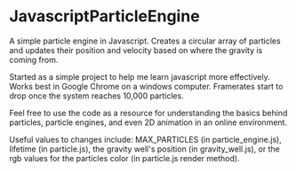 JavascriptParticleEngine
========================

A simple particle engine in Javascript. Creates a circular array of particles and updates their position and velocity
based on where the gravity is coming from. 

Started as a simple project to help me learn javascript more effectively. 
Works best in Google Chrome on a windows computer. Framerates start to drop once the system reaches 10,000 particles.

Feel free to use the code as a resource for understanding the basics behind particles, particle engines, and even 2D 
animation in an online environment.

Useful values to changes include: MAX_PARTICLES (in particle_engine.js), lifetime (in particle.js), the gravity well's 
position (in gravity_well.js), or the rgb values for the particles color (in particle.js render method).
